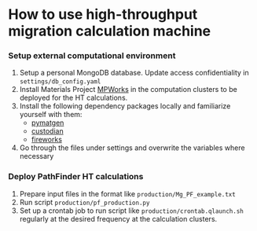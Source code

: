 # How to use high-throughput migration calculation machine

### Setup external computational environment

1. Setup a personal MongoDB database. Update access confidentiality in `settings/db_config.yaml`
2. Install Materials Project [MPWorks](https://github.com/materialsproject/MPWorks) 
in the computation clusters to be deployed for the HT calculations.
3. Install the following dependency packages locally and familiarize yourself with them:
    * [pymatgen](https://github.com/materialsproject/pymatgen)
    * [custodian](https://github.com/materialsproject/custodian)
    * [fireworks](https://github.com/materialsproject/fireworks)
4. Go through the files under settings and overwrite the variables where necessary
 

### Deploy PathFinder HT calculations
1. Prepare input files in the format like `production/Mg_PF_example.txt`
2. Run script `production/pf_production.py`
3. Set up a crontab job to run script like `production/crontab.qlaunch.sh` regularly at the 
desired frequency at the calculation clusters.


 